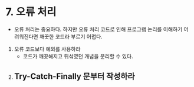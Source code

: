 # 7. 오류 처리

- 오류 처리는 중요하다. 하지만 오류 처리 코드로 인해 프로그램 논리를 이해하기 어려워진다면 깨끗한 코드라 부르기 어렵다.

1. 오류 코드보다 예외를 사용하라
   - 코드가 깨끗해지고 뒤섞였던 개념을 분리할 수 있다.
2. Try-Catch-Finally 문부터 작성하라
   - 
